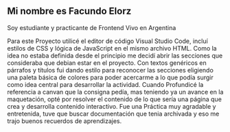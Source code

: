 ## Mi nombre es Facundo Elorz
Soy estudiante y practicante de Frontend
Vivo en Argentina

Para este Proyecto utilicé el editor de código Visual Studio Code, incluí estilos de CSS y lógica de JavaScript en el mismo archivo HTML.
Como la idea no estaba definida desde el principio me decidí abrir las secciones que consideraba que debian estar en el proyecto.
Con textos genéricos en párrafos y títulos fui dando estilo para reconocer las secciones eligiendo una paleta básica de colores para poder acercarme a lo que podía surgir como idea central para desarrollar la actividad.
Cuando Profundicé la referencia a canvan que la consigna pedía, mas teniendo ya un avance en la maquetación, opté por resolver el contenido de lo que sería una página que crea y desarrolla contenido interactivo.
Fue una Práctica muy agradable y entretenida, tuve que buscar documentación que tenia archivada y eso me trajo buenos recuerdos de aprendizajes.
